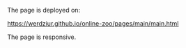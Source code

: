 The page is deployed on:

https://werdziur.github.io/online-zoo/pages/main/main.html

The page is responsive.
